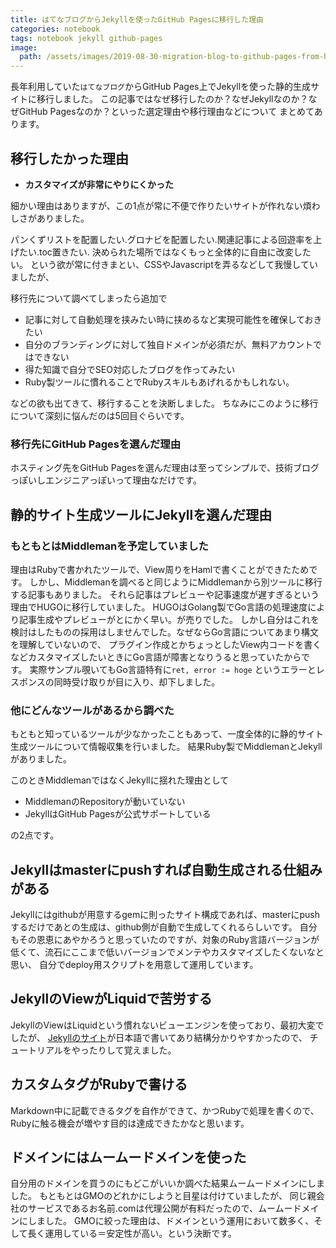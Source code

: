 ```yaml
---
title: はてなブログからJekyllを使ったGitHub Pagesに移行した理由
categories: notebook
tags: notebook jekyll github-pages
image:
  path: /assets/images/2019-08-30-migration-blog-to-github-pages-from-hatenablog.png
---
```

長年利用していた`はてなブログ`からGitHub Pages上でJekyllを使った静的生成サイトに移行しました。
この記事ではなぜ移行したのか？なぜJekyllなのか？なぜGitHub Pagesなのか？といった選定理由や移行理由などについて
まとめてあります。

## 移行したかった理由

- **カスタマイズが非常にやりにくかった**

細かい理由はありますが、この1点が常に不便で作りたいサイトが作れない煩わしさがありました。

パンくずリストを配置したい.グロナビを配置したい.関連記事による回遊率を上げたい.toc置きたい.
決められた場所ではなくもっと全体的に自由に改変したい。
という欲が常に付きまとい、CSSやJavascriptを弄るなどして我慢していましたが、


移行先について調べてしまったら追加で

- 記事に対して自動処理を挟みたい時に挟めるなど実現可能性を確保しておきたい
- 自分のブランディングに対して独自ドメインが必須だが、無料アカウントではできない
- 得た知識で自分でSEO対応したブログを作ってみたい
- Ruby製ツールに慣れることでRubyスキルもあげれるかもしれない。

などの欲も出てきて、移行することを決断しました。
ちなみにこのように移行について深刻に悩んだのは5回目ぐらいです。

### 移行先にGitHub Pagesを選んだ理由
ホスティング先をGitHub Pagesを選んだ理由は至ってシンプルで、技術ブログっぽいしエンジニアっぽいって理由なだけです。

## 静的サイト生成ツールにJekyllを選んだ理由

### もともとはMiddlemanを予定していました
理由はRubyで書かれたツールで、View周りをHamlで書くことができたためです。
しかし、Middlemanを調べると同じようにMiddlemanから別ツールに移行する記事もありました。
それら記事はプレビューや記事速度が遅すぎるという理由でHUGOに移行していました。
HUGOはGolang製でGo言語の処理速度により記事生成やプレビューがとにかく早い。が売りでした。
しかし自分はこれを検討はしたものの採用はしませんでした。なぜならGo言語についてあまり構文を理解していないので、
プラグイン作成とかちょっとしたView内コードを書くなどカスタマイズしたいときにGo言語が障害となりうると思っていたからです。
実際サンプル覗いてもGo言語特有に`ret, error := hoge` というエラーとレスポンスの同時受け取りが目に入り、却下しました。

### 他にどんなツールがあるから調べた
もともと知っているツールが少なかったこともあって、一度全体的に静的サイト生成ツールについて情報収集を行いました。
結果Ruby製でMiddlemanとJekyllがありました。

このときMiddlemanではなくJekyllに揺れた理由として

- MiddlemanのRepositoryが動いていない
- JekyllはGitHub Pagesが公式サポートしている

の2点です。

## Jekyllはmasterにpushすれば自動生成される仕組みがある

Jekyllにはgithubが用意するgemに則ったサイト構成であれば、masterにpushするだけであとの生成は、github側が自動で生成してくれるらしいです。
自分もその恩恵にあやかろうと思っていたのですが、対象のRuby言語バージョンが低くて、流石にここまで低いバージョンでメンテやカスタマイズしたくないなと思い、
自分でdeploy用スクリプトを用意して運用しています。

## JekyllのViewがLiquidで苦労する

JekyllのViewはLiquidという慣れないビューエンジンを使っており、最初大変でしたが、
[Jekyllのサイト](https://jekyllrb-ja.github.io/docs/)が日本語で書いてあり結構分かりやすかったので、
チュートリアルをやったりして覚えました。

## カスタムタグがRubyで書ける
Markdown中に記載できるタグを自作ができて、かつRubyで処理を書くので、Rubyに触る機会が増やす目的は達成できたかなと思います。

## ドメインにはムームードメインを使った
自分用のドメインを買うのにもどこがいいか調べた結果ムームードメインにしました。
もともとはGMOのどれかにしようと目星は付けていましたが、
同じ親会社のサービスであるお名前.comは代理公開が有料だったので、ムームードメインにしました。
GMOに絞った理由は、ドメインという運用において数多く、そして長く運用している＝安定性が高い。という決断です。
